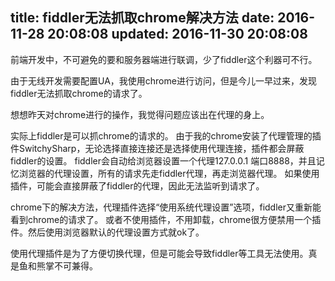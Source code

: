 title: fiddler无法抓取chrome解决方法
date: 2016-11-28 20:08:08
updated: 2016-11-30 20:08:08
---

前端开发中，不可避免的要和服务器端进行联调，少了fiddler这个利器可不行。

由于无线开发需要配置UA，我使用chrome进行访问，但是今儿一早过来，发现fiddler无法抓取chrome的请求了。

<!--more-->

想想昨天对chrome进行的操作，我觉得问题应该出在代理的身上。

实际上fiddler是可以抓chrome的请求的。
由于我的chrome安装了代理管理的插件SwitchySharp，无论选择直接连接还是选择使用代理连接，插件都会屏蔽fiddler的设置。
fiddler会自动给浏览器设置一个代理127.0.0.1 端口8888，并且记忆浏览器的代理设置，所有的请求先走fiddler代理，再走浏览器代理。
如果使用插件，可能会直接屏蔽了fiddler的代理，因此无法监听到请求了。

chrome下的解决方法，代理插件选择“使用系统代理设置”选项，fiddler又重新能看到chrome的请求了。
或者不使用插件，不用卸载，chrome很方便禁用一个插件。然后使用浏览器默认的代理设置方式就ok了。

使用代理插件是为了方便切换代理，但是可能会导致fiddler等工具无法使用。真是鱼和熊掌不可兼得。
